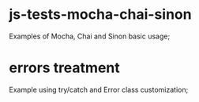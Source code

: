 # js-tests-mocha-chai-sinon
Examples of Mocha, Chai and Sinon basic usage;

# errors treatment
Example using try/catch and Error class customization;
